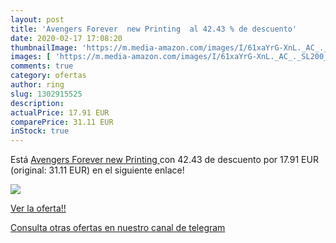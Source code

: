 ```yaml
---
layout: post
title: 'Avengers Forever  new Printing  al 42.43 % de descuento'
date: 2020-02-17 17:08:20
thumbnailImage: 'https://m.media-amazon.com/images/I/61xaYrG-XnL._AC_._SL200_.jpg'
images: [ 'https://m.media-amazon.com/images/I/61xaYrG-XnL._AC_._SL200_.jpg' ]
comments: true
category: ofertas
author: ring
slug: 1302915525
description:
actualPrice: 17.91 EUR
comparePrice: 31.11 EUR
inStock: true
---
```


Está [Avengers Forever  new Printing ](https://www.amazon.com/dp/1302915525/?tag=redken08-20) con 42.43 de descuento por 17.91 EUR (original: 31.11 EUR) en el siguiente enlace!

[![](https://m.media-amazon.com/images/I/61xaYrG-XnL._AC_._SL200_.jpg)](https://www.amazon.com/dp/1302915525/?tag=redken08-20)

[Ver la oferta!!](https://www.amazon.com/dp/1302915525/?tag=redken08-20)

[Consulta otras ofertas en nuestro canal de telegram](https://t.me/s/ofertas25)
